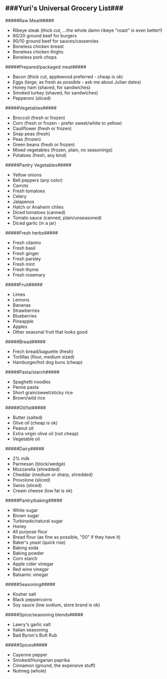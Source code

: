 ###Yuri's Universal Grocery List###
---

#####Raw Meat#####
* Ribeye steak (thick cut, ...the whole damn ribeye "roast" is even better!)
* 80/20 ground beef for burgers
* 90/10 ground beef for sauces/casseroles
* Boneless chicken breast
* Boneless chicken thighs
* Boneless pork chops

#####Prepared/packaged meat#####
* Bacon (thick cut, applewood preferred - cheap is ok)
* Eggs (large, as fresh as possible - ask me about Julian dates)
* Honey ham (shaved, for sandwiches)
* Smoked turkey (shaved, for sandwiches)
* Pepperoni (sliced)

#####Vegetables#####
* Broccoli (fresh or frozen)
* Corn (fresh or frozen - prefer sweet/white to yellow)
* Cauliflower (fresh or frozen)
* Snap peas (fresh)
* Peas (frozen)
* Green beans (fresh or frozen)
* Mixed vegetables (frozen, plain, no seasonings)
* Potatoes (fresh, any kind)

#####Pantry Vegetables#####
* Yellow onions
* Bell peppers (any color)
* Carrots
* Fresh tomatoes
* Celery
* Jalapenos
* Hatch or Anaheim chiles
* Diced tomatoes (canned)
* Tomato sauce (canned, plain/unseasoned)
* Diced garlic (in a jar)

#####Fresh herbs#####
* Fresh cilantro
* Fresh basil
* Fresh ginger
* Fresh parsley
* Fresh mint
* Fresh thyme
* Fresh rosemary

#####Fruit#####
* Limes
* Lemons
* Bananas
* Strawberries
* Blueberries
* Pineapple
* Apples
* Other seasonal fruit that looks good

#####Bread#####
* Frech bread/baguette (fresh)
* Tortillas (flour, medium sized)
* Hamburger/hot dog buns (cheap)

#####Pasta/starch#####
* Spaghetti noodles
* Penne pasta
* Short grain/sweet/sticky rice
* Brown/wild rice

#####Oil/fat#####
* Butter (salted)
* Olive oil (cheap is ok)
* Peanut oil
* Extra virgin olive oil (not cheap)
* Vegetable oil

#####Dairy#####
* 2% milk
* Parmesan (block/wedge)
* Mozzarella (shredded)
* Cheddar (medium or sharp, shredded)
* Provolone (sliced)
* Swiss (sliced)
* Cream cheese (low fat is ok)

#####Pantry/baking#####
* White sugar
* Brown sugar
* Turbinado/natural sugar
* Honey
* All purpose flour
* Bread flour (as fine as possible, "00" if they have it)
* Baker's yeast (quick rise)
* Baking soda
* Baking powder
* Corn starch
* Apple cider vinegar
* Red wine vinegar
* Balsamic vinegar

#####Seasoning#####
* Kosher salt
* Black peppercorns
* Soy sauce (low sodium, store brand is ok)

#####Spice/seasoning blends#####
* Lawry's garlic salt
* Italian seasoning
* Bad Byron's Butt Rub

#####Spices#####
* Cayenne pepper
* Smoked/Hungarian paprika
* Cinnamon (ground, the expensive stuff)
* Nutmeg (whole)
